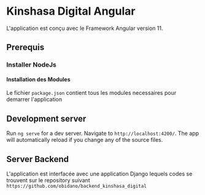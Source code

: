 # Kinshasa Digital Angular
L'application est conçu avec le Framework Angular version 11.

## Prerequis

### Installer NodeJs

#### Installation des Modules
Le fichier  `package.json` contient tous les modules necessaires pour demarrer l'application

## Development server

Run `ng serve` for a dev server. Navigate to `http://localhost:4200/`. The app will automatically reload if you change any of the source files.

## Server Backend
L'application est interfacée avec une application Django lequels codes se trouvent sur le repository suivant
`https://github.com/obidano/backend_kinshasa_digital`
